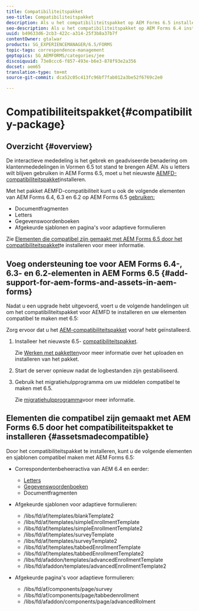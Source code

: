 ```yaml
---
title: Compatibiliteitspakket
seo-title: Compatibiliteitspakket
description: Als u het compatibiliteitspakket op AEM Forms 6.5 installeert, kunt u de Correspondentenbeheermiddelen van AEM Forms 6.4 en eerdere versies en afgekeurde adaptieve formuliersjablonen en pagina's gebruiken
seo-description: Als u het compatibiliteitspakket op AEM Forms 6.4 installeert, kunt u de Correspondentenbeheermiddelen van AEM Forms 6.4 en afgekeurde adaptieve formuliersjablonen en pagina's gebruiken
uuid: b49633d6-2cb3-422c-a314-25f3b8a37b7f
contentOwner: gtalwar
products: SG_EXPERIENCEMANAGER/6.5/FORMS
topic-tags: correspondence-management
geptopics: SG_AEMFORMS/categories/jee
discoiquuid: 73e8ccc6-f857-493e-b6e3-878f93e2a356
docset: aem65
translation-type: tm+mt
source-git-commit: dca52c05c413fc96bf7fab012a3be52f6769c2e0

---
```



# Compatibiliteitspakket{#compatibility-package}

## Overzicht {#overview}

De interactieve mededeling is het gebrek en geadviseerde benadering om klantenmededelingen in Vormen 6.5 tot stand te brengen AEM. Als u letters wilt blijven gebruiken in AEM Forms 6.5, moet u het nieuwste [AEMFD-compatibiliteitspakket](https://helpx.adobe.com/aem-forms/kb/aem-forms-releases.html)installeren.

Met het pakket AEMFD-compatibiliteit kunt u ook de volgende elementen van AEM Forms 6.4, 6.3 en 6.2 op AEM Forms 6.5 [gebruiken:](../../forms/using/compatibility-package.md#add-support-for-aem-forms-and-assets-in-aem-forms)

* Documentfragmenten
* Letters
* Gegevenswoordenboeken
* Afgekeurde sjablonen en pagina&#39;s voor adaptieve formulieren

Zie [Elementen die compatibel zijn gemaakt met AEM Forms 6.5 door het compatibiliteitspakket](../../forms/using/compatibility-package.md#assetsmadecompatible)te installeren voor meer informatie.

## Voeg ondersteuning toe voor AEM Forms 6.4-, 6.3- en 6.2-elementen in AEM Forms 6.5 {#add-support-for-aem-forms-and-assets-in-aem-forms}

Nadat u een upgrade hebt uitgevoerd, voert u de volgende handelingen uit om het compatibiliteitspakket voor AEMFD te installeren en uw elementen compatibel te maken met 6.5:

Zorg ervoor dat u het [AEM-compatibiliteitspakket](https://helpx.adobe.com/aem-forms/kb/aem-forms-releases.html) vooraf hebt geïnstalleerd.

1. Installeer het nieuwste 6.5- [compatibiliteitspakket](https://helpx.adobe.com/aem-forms/kb/aem-forms-releases.html).

   Zie [Werken met pakketten](/help/sites-administering/package-manager.md)voor meer informatie over het uploaden en installeren van het pakket.

1. Start de server opnieuw nadat de logbestanden zijn gestabiliseerd.
1. Gebruik het migratiehulpprogramma om uw middelen compatibel te maken met 6.5.

   Zie [migratiehulpprogramma](../../forms/using/migration-utility.md)voor meer informatie.

## Elementen die compatibel zijn gemaakt met AEM Forms 6.5 door het compatibiliteitspakket te installeren {#assetsmadecompatible}

Door het compatibiliteitspakket te installeren, kunt u de volgende elementen en sjablonen compatibel maken met AEM Forms 6.5:

* Correspondentenbeheeractiva van AEM 6.4 en eerder:

   * [Letters](../../forms/using/create-letter.md)
   * [Gegevenswoordenboeken](/help/forms/using/data-dictionary.md)
   * Documentfragmenten

* Afgekeurde sjablonen voor adaptieve formulieren:

   * /libs/fd/af/templates/blankTemplate2
   * /libs/fd/af/templates/simpleEnrollmentTemplate
   * /libs/fd/af/templates/simpleEnrollmentTemplate2
   * /libs/fd/af/templates/surveyTemplate
   * /libs/fd/af/templates/surveyTemplate2
   * /libs/fd/af/templates/tabbedEnrollmentTemplate
   * /libs/fd/af/templates/tabbedEnrollmentTemplate2
   * /libs/fd/afaddon/templates/advancedEnrollmentTemplate
   * /libs/fd/afaddon/templates/advancedEnrollmentTemplate2

* Afgekeurde pagina&#39;s voor adaptieve formulieren:

   * /libs/fd/af/components/page/survey
   * /libs/fd/af/components/page/tabbedenrollment
   * /libs/fd/afaddon/components/page/advancedRolment

